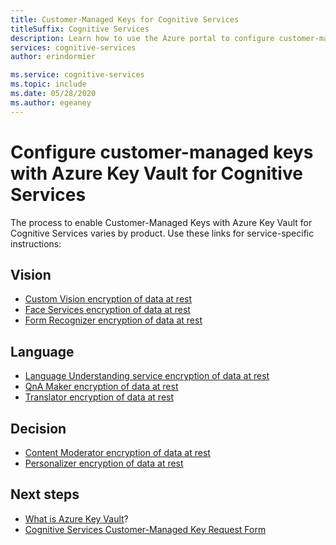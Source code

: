 ```yaml
---
title: Customer-Managed Keys for Cognitive Services
titleSuffix: Cognitive Services
description: Learn how to use the Azure portal to configure customer-managed keys with Azure Key Vault. Customer-managed keys enable you to create, rotate, disable, and revoke access controls.
services: cognitive-services
author: erindormier

ms.service: cognitive-services
ms.topic: include
ms.date: 05/28/2020
ms.author: egeaney
---
```


# Configure customer-managed keys with Azure Key Vault for Cognitive Services

The process to enable Customer-Managed Keys with Azure Key Vault for Cognitive Services varies by product. Use these links for service-specific instructions:

## Vision

* [Custom Vision encryption of data at rest](../Custom-Vision-Service/custom-vision-encryption-of-data-at-rest.md)
* [Face Services encryption of data at rest](../Face/face-encryption-of-data-at-rest.md)
* [Form Recognizer encryption of data at rest](../form-recognizer/form-recognizer-encryption-of-data-at-rest.md)

## Language

* [Language Understanding service encryption of data at rest](../LUIS/luis-encryption-of-data-at-rest.md)
* [QnA Maker encryption of data at rest](../QnAMaker/qna-maker-encryption-of-data-at-rest.md)
* [Translator encryption of data at rest](../translator/translator-encryption-of-data-at-rest.md)

## Decision

* [Content Moderator encryption of data at rest](../Content-Moderator/content-moderator-encryption-of-data-at-rest.md)
* [Personalizer encryption of data at rest](../personalizer/encrypt-data-at-rest.md)

## Next steps

* [What is Azure Key Vault](../../key-vault/general/overview.md)?
* [Cognitive Services Customer-Managed Key Request Form](https://aka.ms/cogsvc-cmk)